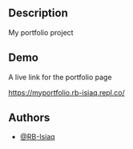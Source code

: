 
## Description

My portfolio project


## Demo

A live link for the portfolio page

https://myportfolio.rb-isiaq.repl.co/

## Authors

- [@RB-Isiaq](https://www.github.com/RB-Isiaq)

